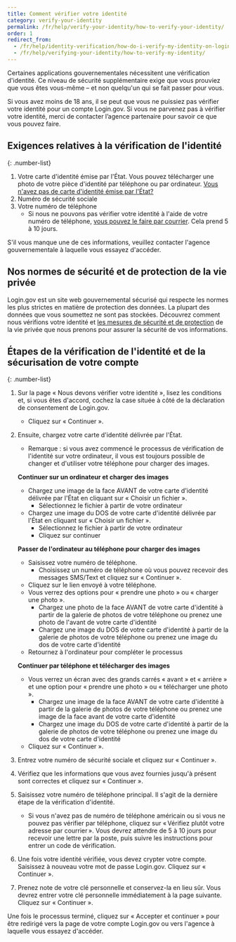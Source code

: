 ```yaml
---
title: Comment vérifier votre identité
category: verify-your-identity
permalink: /fr/help/verify-your-identity/how-to-verify-your-identity/
order: 1
redirect_from:
  - /fr/help/identity-verification/how-do-i-verify-my-identity-on-logingov/
  - /fr/help/verifying-your-identity/how-to-verify-my-identity/
---
```


Certaines applications gouvernementales nécessitent une vérification d'identité. Ce niveau de sécurité supplémentaire exige que vous prouviez que vous êtes vous-même – et non quelqu'un qui se fait passer pour vous.

Si vous avez moins de 18 ans, il se peut que vous ne puissiez pas vérifier votre identité pour un compte Login.gov. Si vous ne parvenez pas à vérifier votre identité, merci de contacter l’agence partenaire pour savoir ce que vous pouvez faire.

## Exigences relatives à la vérification de l'identité

{: .number-list}
1. Votre carte d'identité émise par l'État. Vous pouvez télécharger une photo de votre pièce d'identité par téléphone ou par ordinateur. [Vous n'avez pas de carte d'identité émise par l'État?](/fr/help/verify-your-identity/accepted-state-issued-identification/)
1. Numéro de sécurité sociale
1. Votre numéro de téléphone
    * Si nous ne pouvons pas vérifier votre identité à l'aide de votre numéro de téléphone, [vous pouvez le faire par courrier](/fr/help/verify-your-identity/verify-your-address-by-mail/). Cela prend 5 à 10 jours.

S'il vous manque une de ces informations, veuillez contacter l'agence gouvernementale à laquelle vous essayez d'accéder.

## Nos normes de sécurité et de protection de la vie privée
Login.gov est un site web gouvernemental sécurisé qui respecte les normes les plus strictes en matière de protection des données. La plupart des données que vous soumettez ne sont pas stockées. Découvrez comment nous vérifions votre identité et [les mesures de sécurité et de protection](/fr/policy/) de la vie privée que nous prenons pour assurer la sécurité de vos informations.

## Étapes de la vérification de l'identité et de la sécurisation de votre compte

{: .number-list}
1. Sur la page « Nous devons vérifier votre identité », lisez les conditions et, si vous êtes d'accord, cochez la case située à côté de la déclaration de consentement de Login.gov.
    * Cliquez sur « Continuer ».
1. Ensuite, chargez votre carte d'identité délivrée par l'État.
    * Remarque : si vous avez commencé le processus de vérification de l'identité sur votre ordinateur, il vous est toujours possible de changer et d'utiliser votre téléphone pour charger des images.

    **Continuer sur un ordinateur et charger des images**

    * Chargez une image de la face AVANT de votre carte d'identité délivrée par l'État en cliquant sur « Choisir un fichier ».
        * Sélectionnez le fichier à partir de votre ordinateur
    * Chargez une image du DOS de votre carte d'identité délivrée par l'État en cliquant sur « Choisir un fichier ».
        * Sélectionnez le fichier à partir de votre ordinateur
        * Cliquez sur continuer

    **Passer de l'ordinateur au téléphone pour charger des images**

    * Saisissez votre numéro de téléphone.
        * Choisissez un numéro de téléphone où vous pouvez recevoir des messages SMS/Text et cliquez sur « Continuer ».
    * Cliquez sur le lien envoyé à votre téléphone.
    * Vous verrez des options pour « prendre une photo » ou « charger une photo ».
        * Chargez une photo de la face AVANT de votre carte d'identité à partir de la galerie de photos de votre téléphone ou prenez une photo de l'avant de votre carte d'identité
        * Chargez une image du DOS de votre carte d'identité à partir de la galerie de photos de votre téléphone ou prenez une image du dos de votre carte d'identité
    * Retournez à l'ordinateur pour compléter le processus

    **Continuer par téléphone et télécharger des images**

    * Vous verrez un écran avec des grands carrés « avant » et « arrière » et une option pour « prendre une photo » ou « télécharger une photo ».
        * Chargez une image de la face AVANT de votre carte d'identité à partir de la galerie de photos de votre téléphone ou prenez une image de la face avant de votre carte d'identité
        * Chargez une image du DOS de votre carte d'identité à partir de la galerie de photos de votre téléphone ou prenez une image du dos de votre carte d'identité
    * Cliquez sur « Continuer ».
1. Entrez votre numéro de sécurité sociale et cliquez sur « Continuer ».
1. Vérifiez que les informations que vous avez fournies jusqu'à présent sont correctes et cliquez sur « Continuer ».
1. Saisissez votre numéro de téléphone principal. Il s'agit de la dernière étape de la vérification d'identité.
    * Si vous n'avez pas de numéro de téléphone américain ou si vous ne pouvez pas vérifier par téléphone, cliquez sur « Vérifiez plutôt votre adresse par courrier ». Vous devrez attendre de 5 à 10 jours pour recevoir une lettre par la poste, puis suivre les instructions pour entrer un code de vérification.
1. Une fois votre identité vérifiée, vous devez crypter votre compte. Saisissez à nouveau votre mot de passe Login.gov. Cliquez sur « Continuer ».
1. Prenez note de votre clé personnelle et conservez-la en lieu sûr. Vous devrez entrer votre clé personnelle immédiatement à la page suivante. Cliquez sur « Continuer ».

Une fois le processus terminé, cliquez sur « Accepter et continuer » pour être redirigé vers la page de votre compte Login.gov ou vers l'agence à laquelle vous essayez d'accéder.

